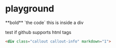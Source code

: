 # playground
<div class="s" markdown="1">**bold** `the code` this is inside a div<div>

test if github supports html tags

```html
<div class="callout callout-info" markdown="1">
```
